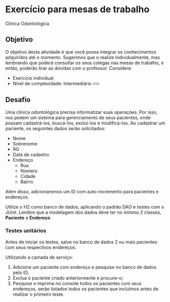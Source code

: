 # Exercício para mesas de trabalho
 
Clínica Odontológica

## Objetivo

O objetivo desta atividade é que você possa integrar os conhecimentos adquiridos até o
momento. Sugerimos que o realize individualmente, mas lembrando que poderá consultar
os seus colegas nas mesas de trabalho, e então, poderão tirar as dúvidas com o professor.
Considere:


- Exercício individual 
- Nível de complexidade: Intermediário 🔥🔥

## Desafio

Uma clínica odontológica precisa informatizar suas operações. Por isso, nos
pedem um sistema para gerenciamento de seus pacientes, onde possam
cadastrá-los, buscá-los, excluí-los e modificá-los. Ao cadastrar um paciente, os
seguintes dados serão solicitados:

- Nome 
- Sobrenome 
- RG 
- Data de cadastro 
- Endereço 
  - Rua
  - Número 
  - Cidade 
  - Bairro

Além disso, adicionaremos um ID com auto-incremento para pacientes e
endereços.

Utilize o H2 como banco de dados, aplicando o padrão DAO e testes com o JUnit.
Lembre que a modelagem dos dados deve ter no mínimo 2 classes, **Paciente** e
**Endereço**.

### Testes unitários

Antes de iniciar os testes, salve no banco de dados 2 ou mais pacientes com
seus respectivos endereços.

Utilizando a camada de serviço:

1. Adicione um paciente com endereço e pesquise no banco de dados pelo
   ID;
2. Exclua o paciente criado anteriormente e procure-o;
3. Pesquise e imprima no console todos os pacientes com seus endereços,
   serão listados todos os pacientes que incluímos antes de realizar o
   primeiro teste.
